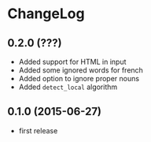 ChangeLog
=========

0.2.0 (???)
-----------
* Added support for HTML in input
* Added some ignored words for french
* Added option to ignore proper nouns
* Added `detect_local` algorithm

0.1.0 (2015-06-27)
------------------

* first release

